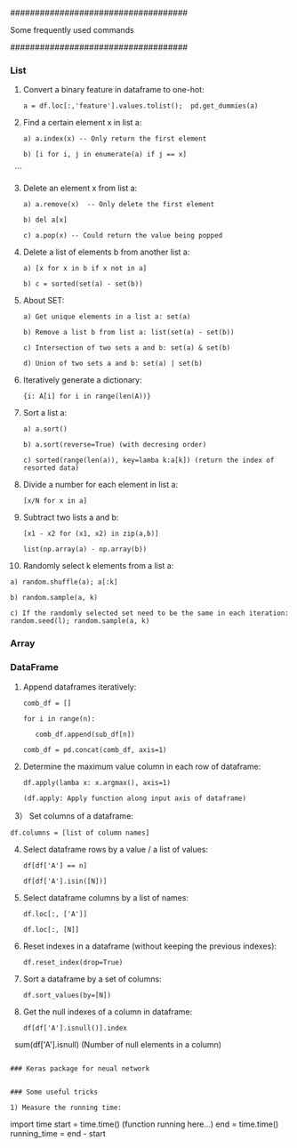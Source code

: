####################################

Some frequently used commands

####################################

### List
1) Convert a binary feature in dataframe to one-hot:

   `a = df.loc[:,'feature'].values.tolist();  pd.get_dummies(a)`

2) Find a certain element x in list a:

   ```
   a) a.index(x) -- Only return the first element

   b) [i for i, j in enumerate(a) if j == x]
   
   ```

3) Delete an element x from list a:

   ```
   a) a.remove(x)  -- Only delete the first element

   b) del a[x]

   c) a.pop(x) -- Could return the value being popped
   
   ```
   
4) Delete a list of elements b from another list a:

   ```
   a) [x for x in b if x not in a]

   b) c = sorted(set(a) - set(b))
   ```

5) About SET:
   
   ```
   a) Get unique elements in a list a: set(a)
    
   b) Remove a list b from list a: list(set(a) - set(b))

   c) Intersection of two sets a and b: set(a) & set(b)

   d) Union of two sets a and b: set(a) | set(b)
   
   ```
   
6) Iteratively generate a dictionary:

   `{i: A[i] for i in range(len(A))}`
   
7) Sort a list a:

   ```
   a) a.sort()
   
   b) a.sort(reverse=True) (with decresing order)
    
   c) sorted(range(len(a)), key=lamba k:a[k]) (return the index of resorted data)
   ```
   
8) Divide a number for each element in list a:

   `[x/N for x in a]`
 
9) Subtract two lists a and b:

   `[x1 - x2 for (x1, x2) in zip(a,b)]`
   
   `list(np.array(a) - np.array(b))`
   
10) Randomly select k elements from a list a:

   ```
   a) random.shuffle(a); a[:k]

   b) random.sample(a, k)

   c) If the randomly selected set need to be the same in each iteration: random.seed(l); random.sample(a, k)
   
   ```
   
### Array



### DataFrame

1) Append dataframes iteratively: 

   ```
   comb_df = []
   
   for i in range(n):
   
      comb_df.append(sub_df[n])
      
   comb_df = pd.concat(comb_df, axis=1)
   ```

2) Determine the maximum value column in each row of dataframe:

   ```
   df.apply(lamba x: x.argmax(), axis=1)
   
   (df.apply: Apply function along input axis of dataframe)
   ```
   
3） Set columns of a dataframe:

   ```{.isa}
   df.columns = [list of column names]
   ```
   
4) Select dataframe rows by a value / a list of values:

   ```
   df[df['A'] == n]
   
   df[df['A'].isin([N])]
   ```

5) Select dataframe columns by a list of names:
   
   ```
   df.loc[:, ['A']]
   
   df.loc[:, [N]]
   ```
   
6) Reset indexes in a dataframe (without keeping the previous indexes):

   ```{.isa}
   df.reset_index(drop=True)
   ```
   
7) Sort a dataframe by a set of columns:

   ```
   df.sort_values(by=[N])
   ```
   
8) Get the null indexes of a column in dataframe:

   ```
   df[df['A'].isnull()].index
   
   sum(df['A'].isnull) (Number of null elements in a column)
   
   ```
   
### Keras package for neual network


### Some useful tricks

1) Measure the running time:

   ```
   import time
   start = time.time()
   (function running here...)
   end = time.time()
   running_time = end - start
   ```
